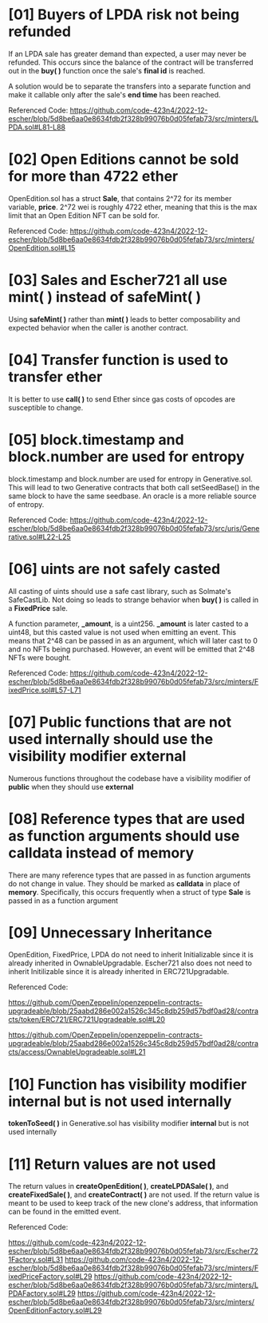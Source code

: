 # [01] Buyers of LPDA risk not being refunded

If an LPDA sale has greater demand than expected, a user may never be refunded.  This occurs since the balance of the contract will be transferred out in the **buy( )** function once the sale's **final id** is reached.  

A solution would be to separate the transfers into a separate function and make it callable only after the sale's **end time** has been reached.

Referenced Code: https://github.com/code-423n4/2022-12-escher/blob/5d8be6aa0e8634fdb2f328b99076b0d05fefab73/src/minters/LPDA.sol#L81-L88

# [02] Open Editions cannot be sold for more than 4722 ether 

OpenEdition.sol has a struct **Sale**, that contains 2^72  for its member variable, **price**.  2^72  wei is roughly 4722 ether, meaning that this is the max limit that an Open Edition NFT can be sold for.

Referenced Code: https://github.com/code-423n4/2022-12-escher/blob/5d8be6aa0e8634fdb2f328b99076b0d05fefab73/src/minters/OpenEdition.sol#L15

# [03] Sales and Escher721 all use **mint( )** instead of **safeMint( )**

Using **safeMint( )** rather than **mint( )** leads to better composability and expected behavior when the caller is another contract.

# [04] Transfer function is used to transfer ether 

It is better to use **call( )** to send Ether since gas costs of opcodes are susceptible to change.

# [05] block.timestamp and block.number are used for entropy

block.timestamp and block.number are used for entropy in Generative.sol.  This will lead to two Generative contracts that both call setSeedBase() in the same block to have the same seedbase.  An oracle is a more reliable source of entropy.

Referenced Code: https://github.com/code-423n4/2022-12-escher/blob/5d8be6aa0e8634fdb2f328b99076b0d05fefab73/src/uris/Generative.sol#L22-L25

# [06] uints are not safely casted 

All casting of uints should use a safe cast library, such as Solmate's SafeCastLib.  Not doing so leads to strange behavior when **buy( )** is called in a **FixedPrice** sale.  

A function parameter, **_amount**, is a uint256.  **_amount** is later casted to a uint48, but this casted value is not used when emitting an event.  This means that 2^48  can be passed in as an argument, which will later cast to 0 and no NFTs being purchased.  However, an event will be emitted that 2^48 NFTs were bought.

Referenced Code: https://github.com/code-423n4/2022-12-escher/blob/5d8be6aa0e8634fdb2f328b99076b0d05fefab73/src/minters/FixedPrice.sol#L57-L71

# [07] Public functions that are not used internally should use the visibility modifier **external**

Numerous functions throughout the codebase have a visibility modifier of **public** when they should use **external**

# [08] Reference types that are used as function arguments should use **calldata** instead of **memory**

There are many reference types that are passed in as function arguments do not change in value.  They should be marked as **calldata** in place of **memory**.  Specifically, this occurs frequently when a struct of type **Sale** is passed in as a function argument 

# [09] Unnecessary Inheritance

OpenEdition, FixedPrice, LPDA do not need to inherit Initializable since it is already inherited in OwnableUpgradable.  Escher721 also does not need to inherit Initilizable since it is already inherited in ERC721Upgradable.  

Referenced Code: 

https://github.com/OpenZeppelin/openzeppelin-contracts-upgradeable/blob/25aabd286e002a1526c345c8db259d57bdf0ad28/contracts/token/ERC721/ERC721Upgradeable.sol#L20

https://github.com/OpenZeppelin/openzeppelin-contracts-upgradeable/blob/25aabd286e002a1526c345c8db259d57bdf0ad28/contracts/access/OwnableUpgradeable.sol#L21

# [10] Function has visibility modifier **internal** but is not used internally

**tokenToSeed( )** in Generative.sol has visibility modifier **internal** but is not used internally

# [11] Return values are not used

The return values in **createOpenEdition( )**, **createLPDASale( )**, and **createFixedSale( )**, and **createContract( )** are not used.  If the return value is meant to be used to keep track of the new clone's address, that information can be found in the emitted event.

Referenced Code: 

https://github.com/code-423n4/2022-12-escher/blob/5d8be6aa0e8634fdb2f328b99076b0d05fefab73/src/Escher721Factory.sol#L31
https://github.com/code-423n4/2022-12-escher/blob/5d8be6aa0e8634fdb2f328b99076b0d05fefab73/src/minters/FixedPriceFactory.sol#L29
https://github.com/code-423n4/2022-12-escher/blob/5d8be6aa0e8634fdb2f328b99076b0d05fefab73/src/minters/LPDAFactory.sol#L29
https://github.com/code-423n4/2022-12-escher/blob/5d8be6aa0e8634fdb2f328b99076b0d05fefab73/src/minters/OpenEditionFactory.sol#L29



